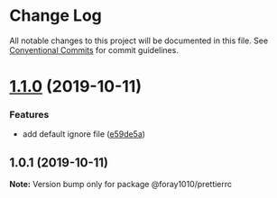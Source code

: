 # Change Log

All notable changes to this project will be documented in this file.
See [Conventional Commits](https://conventionalcommits.org) for commit guidelines.

# [1.1.0](https://github.com/foray1010/common-presets/compare/@foray1010/prettierrc@1.0.1...@foray1010/prettierrc@1.1.0) (2019-10-11)

### Features

- add default ignore file ([e59de5a](https://github.com/foray1010/common-presets/commit/e59de5a))

## 1.0.1 (2019-10-11)

**Note:** Version bump only for package @foray1010/prettierrc
